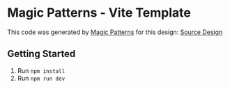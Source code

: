 # Magic Patterns - Vite Template

This code was generated by [Magic Patterns](https://magicpatterns.com) for this design: [Source Design](https://magicpatterns.com/c/5ajj7al7q6eyiu4da7eb8y)

## Getting Started

1. Run `npm install`
2. Run `npm run dev`

